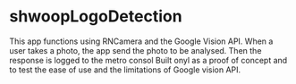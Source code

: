 # shwoopLogoDetection
 
This app functions using RNCamera and the Google Vision API. When a user takes a photo, the app send the photo to be analysed. 
Then the response is logged to the metro consol
Built onyl as a proof of concept and to test the ease of use and the limitations of Google vision API.
